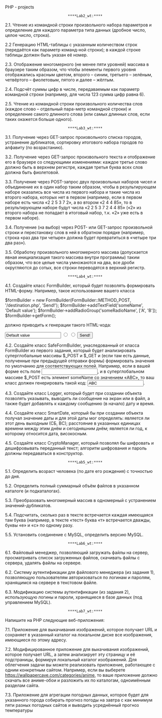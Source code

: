 PHP - projects

                                 ****Lab2_wt:**** 

2.1.	Чтение из командной строки произвольного набора параметров и определение для каждого параметра типа данных (дробное число, целое число, строка).

2.2	Генерацию HTML-таблицы с указанным количеством строк (передаётся как параметр команд-ной строки); 
    в каждой строке таблицы должен быть указан её номер.

2.3.	Отображение многомерного (не менее пяти уровней) массива в браузере таким образом, 
    что чтобы элементы первого уровня отображались красным цветом, второго – синим, третьего – зелёным, четвёртого – фиолетовым, пятого и далее – жёлтым.	

2.4.	Подсчёт суммы цифр в числе, передаваемым как параметр командной строки (например, для числа 123 сумма цифр равна 6).

2.5.	Чтение из командной строки произвольного количества слов (каждое слово – отдельный пара-метр командной строки) 
    и определение самого длинного слова 
    (или самых длинных слов, если таких окажется больше одного).
    
                                 ****Lab3_wt:**** 
    
3.1.	Получение через GET-запрос произвольного списка городов, 
    устранение дубликатов, 
    сортировку итогового набора городов по алфавиту (по возрастанию).

3.2.	Получение через GET-запрос произвольного текста и отображение его в браузере со следующими изменениями: 
    каждое третье слово должно быть в верхнем регистре, 
    каждая третья буква всех слов должна быть фиолетовой.

3.3.	Получение через POST-запрос двух произвольных наборов чисел и объединение их в один набор таким образом, чтобы в результирующем наборе оказались все числа из первого     набора и такие числа из второго набора, которых нет в первом (например, если в первом наборе есть числа «2 2 5 3 7 2», а во втором «2 4 4 85», 
    то в результирующем наборе будут числа «2 2 5 3 7 2 4 4 85» («2» из второго набора не попадает в итоговый набор, т.к. «2» уже есть в первом наборе).

3.4.	Получение (на выбор) через POST- или GET-запрос произвольной строки
    и перестановку слов в ней в обратном порядке 
    (например, строка «раз два три четыре» должна будет превратиться в «четыре три два раз»).

3.5.	Обработку произвольного многомерного массива 
    (допускается явная инициализация такого массива внутри программы) 
    таким образом, что все целые числа умножаются на два, 
    все дроби округляются до сотых, 
    все строки переводятся в верхний регистр.
    
                                 ****Lab4_wt:****
    
4.1.	Создайте класс FormBuilder, который будет позволять формировать HTML-форму. 
Например, такое использование вашего класса

$formBuilder = new FormBuilder(FormBuilder::METHOD_POST, '/destination.php', 'Send!');
$formBuilder->addTextField('someName', 'Default value');
$formBuilder->addRadioGroup('someRadioName', ['A', 'B']);
$formBuilder->getForm();

должно приводить к генерации такого HTML-кода:

<form method="post" target="/destination.php">
 <input type="text" name="someName" value="Default value" />
 <input type="radio" name="someRadioName" value="A" />
 <input type="radio" name="someRadioName" value="B" />
 <input type="submit" value="Send!" />
</form>

4.2.	Создайте класс SafeFormBuilder, унаследованный от класса FormBuilder из первого задания, который будет анализировать суперглобальные массивы $_POST и $_GET и (если там есть данные, полученные при предыдущей отправки формы) формировать значения по умолчанию для соответствующих полей. 
Например, если в вашей форме есть поле <input type="text" name="someName" />, и в суперглобальном массиве $_POST есть элемент someName со значением «ABC», 
то ваш класс должен генерировать такой код: <input type="text" name="someName" value="ABC" />.

4.3.	Создайте класс Logger, который будет при создании объекта позволять указывать, выводить ли сообщение на экран или в файл, 
а также будет добавлять к каждому сообщению (в начало) дату и время.

4.4.	Создайте класс SmartDate, который бы при создании объекта получал значение даты и для этой даты мог определять:
является ли этот день выходным (СБ, ВС); 
расстояние в указанных единицах времени между этим днём и сегодняшним днём; 
является ли год, к которому относится дата, високосным.

4.5.	Создайте класс CryptoManager, 
который позволял бы шифровать и дешифровывать переданный текст; 
алгоритм шифрования и пароль должны передаваться в конструктор.

                                 ****Lab5_wt:**** 
    
5.1.	Определить возраст человека (по дате его рождения) с точностью до дня.

5.2.	Определить полный суммарный объём файлов в указанном каталоге (и подкаталогах).

5.3.	Преобразовать многомерный массив в одномерный с устранением значений-дубликатов.

5.4.	Подсчитать, сколько раз в тексте встречается каждая имеющаяся там буква (например, в тексте «тест» буква «т» встречается дважды, буквы «е» и «с» по одному разу.

5.5.	Установить соединение с MySQL, определить версию MySQL.

                                 ****Lab6_wt:**** 
    
6.1.	Файловый менеджер, позволяющий загружать файлы на сервер, просматривать список загруженных файлов, скачивать файлы с сервера, удалять файлы на сервере.

6.2.	Систему аутентификации для файлового менеджера (из задания 1), позволяющую пользователям авторизоваться по логинам и паролям, хранящимся на сервере в текстовом файле.

6.3.	Модификацию системы аутентификации (из задания 2), использующую логины и пароли, хранящиеся в базе данных (под управлением MySQL).

                                 ****Lab7_wt:**** 

Напишите на PHP следующие веб-приложения:

7.1.	Приложение для выкачивания изображений, которое получает URL и сохраняет в указанный каталог на локальном диске все изображения, имеющиеся по этому адресу.

7.2.	Модифицированное приложение для выкачивания изображений, которое получает URL, а затем анализирует эту страницу и её подстраницы, формируя локальный каталог изображений. Для облегчения задачи вы можете реализовать приложение, работающее с одним конкретным сайтом. Например, если вы выберете https://wallpapercave.com/categories/anime, то ваше приложение должно скачать все аниме-обои и разложить их по каталогам, одноимённым разделам сайта.

7.3.	Приложение для агрегации погодных данных, которое будет для указанного города собирать прогноз погоды на завтра с как минимум пяти разных погодных сайтов и выводить усреднённый прогноз температуры

